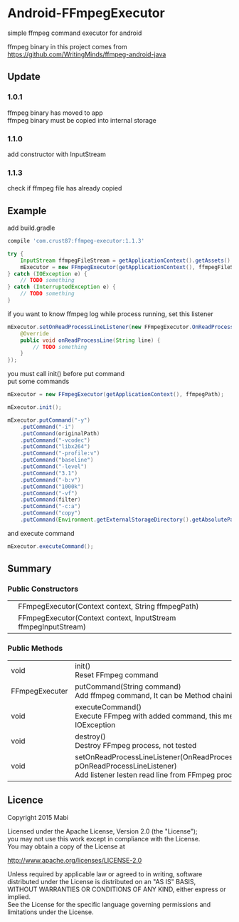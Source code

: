 # Android-FFmpegExecutor
simple ffmpeg command executor for android<br />

ffmpeg binary in this project comes from<br />
https://github.com/WritingMinds/ffmpeg-android-java

## Update
### 1.0.1
ffmpeg binary has moved to app<br />
ffmpeg binary must be copied into internal storage

### 1.1.0
add constructor with InputStream

### 1.1.3
check if ffmpeg file has already copied

## Example

add build.gradle<br />
``` groovy
compile 'com.crust87:ffmpeg-executor:1.1.3'
```

```java
try {
    InputStream ffmpegFileStream = getApplicationContext().getAssets().open("ffmpeg");
    mExecutor = new FFmpegExecutor(getApplicationContext(), ffmpegFileStream);
} catch (IOException e) {
    // TODO something
} catch (InterruptedException e) {
    // TODO something
}
```

if you want to know ffmpeg log while process running, set this listener 
```java
mExecutor.setOnReadProcessLineListener(new FFmpegExecutor.OnReadProcessLineListener() {
    @Override
    public void onReadProcessLine(String line) {
        // TODO something
    }
});
```

you must call init() before put command<br/>
put some commands
```java
mExecutor = new FFmpegExecutor(getApplicationContext(), ffmpegPath);

mExecutor.init();

mExecutor.putCommand("-y")
    .putCommand("-i")
    .putCommand(originalPath)
    .putCommand("-vcodec")
    .putCommand("libx264")
    .putCommand("-profile:v")
    .putCommand("baseline")
    .putCommand("-level")
    .putCommand("3.1")
    .putCommand("-b:v")
    .putCommand("1000k")
    .putCommand("-vf")
    .putCommand(filter)
    .putCommand("-c:a")
    .putCommand("copy")
    .putCommand(Environment.getExternalStorageDirectory().getAbsolutePath() + "/result.mp4");
```

and execute command
```java
mExecutor.executeCommand();
```

## Summary
### Public Constructors
| | |
|:---|:---|
| | FFmpegExecutor(Context context, String ffmpegPath) |
| | FFmpegExecutor(Context context, InputStream ffmpegInputStream) |

### Public Methods
| | |
|:---|:---|
| void | init()<br />Reset FFmpeg command |
| FFmpegExecuter | putCommand(String command)<br />Add ffmpeg command, It can be Method chaining |
| void | executeCommand()<br />Execute FFmpeg with added command, this method throws IOException |
| void | destroy()<br /> Destroy FFmpeg process, not tested |
| void | setOnReadProcessLineListener(OnReadProcessLineListener pOnReadProcessLineListener)<br />Add listener lesten read line from FFmpeg process |


## Licence
Copyright 2015 Mabi

Licensed under the Apache License, Version 2.0 (the "License");<br/>
you may not use this work except in compliance with the License.<br/>
You may obtain a copy of the License at

http://www.apache.org/licenses/LICENSE-2.0

Unless required by applicable law or agreed to in writing, software<br/>
distributed under the License is distributed on an "AS IS" BASIS,<br/>
WITHOUT WARRANTIES OR CONDITIONS OF ANY KIND, either express or implied.<br/>
See the License for the specific language governing permissions and<br/>
limitations under the License.
